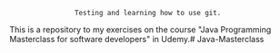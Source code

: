 
					Testing and learning how to use git.


This is a repository to my exercises on the course "Java Programming Masterclass for software developers" in Udemy.# Java-Masterclass
